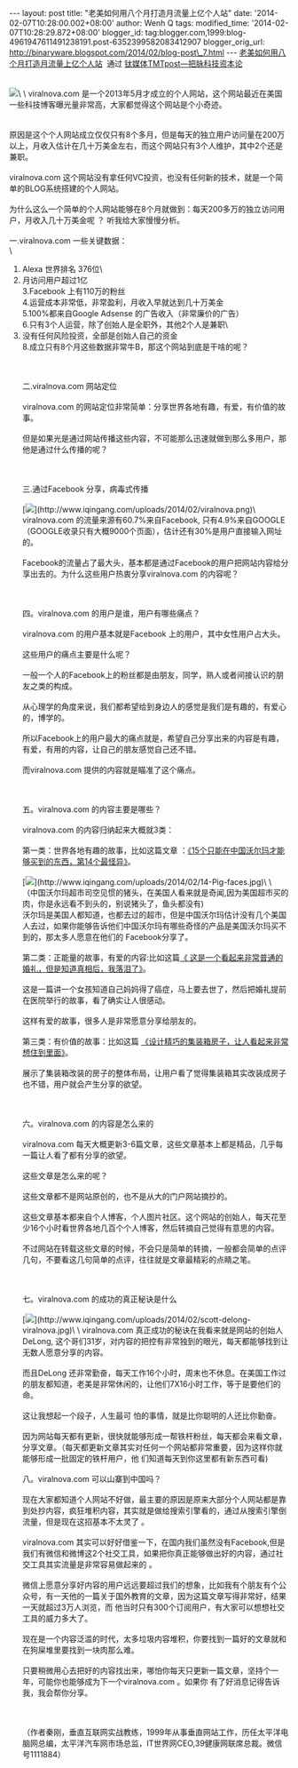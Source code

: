 --- layout: post title: "老美如何用八个月打造月流量上亿个人站" date:
'2014-02-07T10:28:00.002+08:00' author: Wenh Q tags: modified\_time:
'2014-02-07T10:28:29.872+08:00' blogger\_id:
tag:blogger.com,1999:blog-4961947611491238191.post-6352399582083412907
blogger\_orig\_url:
http://binaryware.blogspot.com/2014/02/blog-post\_7.html ---
[老美如何用八个月打造月流量上亿个人站](http://www.tmtpost.com/91996.html)  通过
[钛媒体TMTpost—把脉科技资本论](http://www.tmtpost.com/)\
\
\
![](https://images-blogger-opensocial.googleusercontent.com/gadgets/proxy?url=http%3A%2F%2Fwww.tmtpost.com%2Fwp-content%2Fuploads%2F2014%2F02%2F139164650293.jpg&container=blogger&gadget=a&rewriteMime=image%2F*)\
\
viralnova.com
是一个2013年5月才成立的个人网站，这个网站最近在美国一些科技博客曝光量非常高，大家都觉得这个网站是个小奇迹。\
\
\
原因是这个个人网站成立仅仅只有8个多月，但是每天的独立用户访问量在200万以上，月收入估计在几十万美金左右，而这个网站只有3个人维护，其中2个还是兼职。\
\
viralnova.com
这个网站没有拿任何VC投资，也没有任何新的技术，就是一个简单的BLOG系统搭建的个人网站。\
\
为什么这么一个简单的个人网站能够在8个月就做到：每天200多万的独立访问用户，月收入几十万美金呢
？ 听我给大家慢慢分析。\
\
一.viralnova.com 一些关键数据：\
\
1. Alexa 世界排名 376位\
2. 月访问用户超过1亿\
3.Facebook 上有110万的粉丝\
4.运营成本非常低，非常盈利，月收入早就达到几十万美金\
5.100%都来自Google Adsense 的广告收入（非常廉价的广告）\
6.只有3个人运营，除了创始人是全职外，其他2个人是兼职\
7. 没有任何风险投资，全部是创始人自己的资金\
8.成立只有8个月这些数据非常牛B，那这个网站到底是干啥的呢？\
\
 \
\
二.viralnova.com 网站定位\
\
viralnova.com
的网站定位非常简单：分享世界各地有趣，有爱，有价值的故事。\
\
但是如果光是通过网站传播这些内容，不可能那么迅速就做到那么多用户，那他是通过什么传播的呢？\
\
 \
\
三.通过Facebook 分享，病毒式传播\
\
[![](https://images-blogger-opensocial.googleusercontent.com/gadgets/proxy?url=http%3A%2F%2Fwww.iqingang.com%2Fuploads%2F2014%2F02%2Fviralnova.png&container=blogger&gadget=a&rewriteMime=image%2F*)](http://www.iqingang.com/uploads/2014/02/viralnova.png)\
viralnova.com 的流量来源有60.7%来自Facebook,
只有4.9%来自GOOGLE（GOOGLE收录只有大概9000个页面），估计还有30%是用户直接输入网址的。\
\
Facebook的流量占了最大头，基本都是通过Facebook的用户把网站内容给分享出去的。为什么这些用户热衷分享viralnova.com
的内容呢？\
\
 \
\
四。viralnova.com 的用户是谁，用户有哪些痛点？\
\
viralnova.com 的用户基本就是Facebook 上的用户，其中女性用户占大头。\
\
这些用户的痛点主要是什么呢？\
\
一般一个人的Facebook上的粉丝都是由朋友，同学，熟人或者间接认识的朋友之类的构成。\
\
从心理学的角度来说，我们都希望给到身边人的感觉是我们是有趣的，有爱心的，博学的。\
\
所以Facebook上的用户最大的痛点就是，希望自己分享出来的内容是有趣，有爱，有用的内容，让自己的朋友感觉自己还不错。\
\
而viralnova.com 提供的内容就是瞄准了这个痛点。\
\
 \
\
五。viralnova.com 的内容主要是哪些？\
\
viralnova.com 的内容归纳起来大概就3类：\
\
第一类：世界各地有趣的故事，比如这篇文章
：[《15个只能在中国沃尔玛才能够买到的东西，第14个最怪异》](http://www.viralnova.com/china-wal-mart/)。\
\
[![](https://images-blogger-opensocial.googleusercontent.com/gadgets/proxy?url=http%3A%2F%2Fwww.iqingang.com%2Fuploads%2F2014%2F02%2F14-Pig-faces.jpg&container=blogger&gadget=a&rewriteMime=image%2F*)](http://www.iqingang.com/uploads/2014/02/14-Pig-faces.jpg)\
\
（中国沃尔玛超市司空见惯的猪头，在美国人看来就是奇闻,因为美国超市买的肉，你是永远看不到头的，别说猪头了，鱼头都没有)\
沃尔玛是美国人都知道，也都去过的超市，但是中国沃尔玛估计没有几个美国人去过，如果你能够告诉他们中国沃尔玛有哪些奇怪的产品是美国沃尔玛买不到的，那太多人愿意在他们的
Facebook分享了。\
\
第二类：正能量的故事，有爱的内容:比如这篇[《
这是一个看起来非常普通的婚礼，但是知道真相后，我落泪了》](http://www.viralnova.com/dying-mother-wedding/)。\
\
这是一篇讲一个女孩知道自己妈妈得了癌症，马上要去世了，然后把婚礼提前在医院举行的故事，看了确实让人很感动。\
\
这样有爱的故事，很多人是非常愿意分享给朋友的。\
\
第三类：有价值的故事：比如这篇
[《设计精巧的集装箱房子，让人看起来非常想住到里面》](http://www.viralnova.com/i-never-thought-i-would-say-this-but-i-would-live-in-this-shipping-container-the-insides-awesome/)。\
\
展示了集装箱改装的房子的整体布局，让用户看了觉得集装箱其实改装成房子也不错，用户就会产生分享的欲望。\
\
 \
\
六。viralnova.com 的内容是怎么来的\
\
viralnova.com
每天大概更新3-6篇文章，这些文章基本上都是精品，几乎每一篇让人看了都有分享的欲望。\
\
这些文章是怎么来的呢？\
\
这些文章都不是网站原创的，也不是从大的门户网站摘抄的。\
\
这些文章基本都来自个人博客，个人图片社区。这个网站的创始人，每天花至少16个小时看世界各地几百个个人博客，然后转摘自己觉得有意思的内容。\
\
不过网站在转载这些文章的时候，不会只是简单的转摘，一般都会简单的点评几句，不要看这几句简单的点评，往往就是文章最精彩的点睛之笔。\
\
 \
\
七。viralnova.com 的成功的真正秘诀是什么\
\
[![](https://images-blogger-opensocial.googleusercontent.com/gadgets/proxy?url=http%3A%2F%2Fwww.iqingang.com%2Fuploads%2F2014%2F02%2Fscott-delong-viralnova.jpg&container=blogger&gadget=a&rewriteMime=image%2F*)](http://www.iqingang.com/uploads/2014/02/scott-delong-viralnova.jpg)\
\
viralnova.com 真正成功的秘诀在我看来就是网站的创始人DeLong,
这个哥们31岁，对内容的把控有非常独到的眼光，每天都能够找到让无数人愿意分享的内容。\
\
而且DeLong
还非常勤奋，每天工作16个小时，周末也不休息。在美国工作过的朋友都知道，老美是非常休闲的，让他们7X16小时工作，等于是要他们的命。\
\
这让我想起一个段子，人生最可 怕的事情，就是比你聪明的人还比你勤奋。\
\
因为网站每天都有更新，很快就能够形成一帮铁杆粉丝，每天都会来看文章，分享文章。（每天都更新文章其实对任何一个网站都非常重要，因为这样你就能够形成一批固定的铁杆用户，他
们知道每天到你这里都有新东西可看)\
\
八。viralnova.com 可以山寨到中国吗？\
\
现在大家都知道个人网站不好做，最主要的原因是原来大部分个人网站都是靠到处抄内容，疯狂堆积内容，其实就是做给搜索引擎看的，通过从搜索引擎倒流量，但是现在这招基本不太灵了
。\
\
viralnova.com
其实可以好好借鉴一下，在国内我们虽然没有Facebook,但是我们有微信和微博这2个社交工具，如果把你真正能够做出好的内容，通过社交工具其实流量是非常容易做起来的
。\
\
微信上愿意分享好内容的用户远远要超过我们的想象，比如我有个朋友有个公众号，有一天他的一篇关于国外教育的文章，因为这篇文章写得非常好，结果一天就超过3万人浏览，而
他当时只有300个订阅用户，有大家可以想想社交工具的威力多大了。\
\
现在是一个内容泛滥的时代，太多垃圾内容堆积，你要找到一篇好的文章就和在狗屎堆里要找到一块肉那么难。\
\
只要稍微用心去把好的内容找出来，哪怕你每天只更新一篇文章，坚持个一年，可能你也能够成为下一个viralnova.com
。如果你 有了好消息记得告诉我，我会帮你分享。\
\
 \
\
（作者秦刚，垂直互联网实战教练，1999年从事垂直网站工作，历任太平洋电脑网总编，太平洋汽车网市场总监，IT世界网CEO,39健康网联席总裁。微信号1111884）
